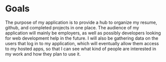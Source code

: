 # Goals

The purpose of my application is to provide a hub to organize my resume, github, and completed projects in one place.
The audience of my application will mainly be employers, as well as possibly developers looking for web development help in the future.
I will also be gathering data on the users that log in to my application, which will eventually allow them access to my hosted apps, so that I can see what kind of people are interested in my work and how they plan to use it.
